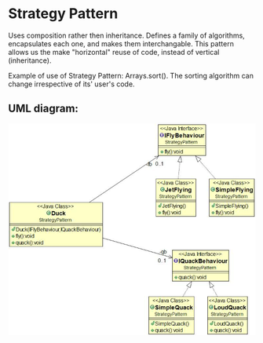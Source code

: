 # Strategy Pattern

Uses composition rather then inheritance. 
Defines a family of algorithms, encapsulates each one, and makes them interchangable. 
This pattern allows us the make "horizontal" reuse of code, instead of vertical (inheritance).

Example of use of Strategy Pattern: Arrays.sort(). The sorting algorithm can change irrespective of its' user's code.

## UML diagram:

![Alt text](StrategyUML.jpg?raw=true "Pattern's UML diagram")
